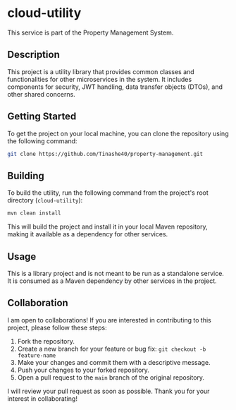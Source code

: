 # cloud-utility

This service is part of the Property Management System.

## Description

This project is a utility library that provides common classes and functionalities for other microservices in the system. It includes components for security, JWT handling, data transfer objects (DTOs), and other shared concerns.

## Getting Started

To get the project on your local machine, you can clone the repository using the following command:

```bash
git clone https://github.com/Tinashe40/property-management.git
```

## Building

To build the utility, run the following command from the project's root directory (`cloud-utility`):

```bash
mvn clean install
```

This will build the project and install it in your local Maven repository, making it available as a dependency for other services.

## Usage

This is a library project and is not meant to be run as a standalone service. It is consumed as a Maven dependency by other services in the project.

## Collaboration

I am open to collaborations! If you are interested in contributing to this project, please follow these steps:

1.  Fork the repository.
2.  Create a new branch for your feature or bug fix: `git checkout -b feature-name`
3.  Make your changes and commit them with a descriptive message.
4.  Push your changes to your forked repository.
5.  Open a pull request to the `main` branch of the original repository.

I will review your pull request as soon as possible. Thank you for your interest in collaborating!
